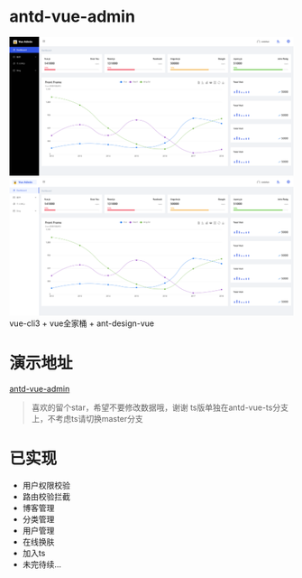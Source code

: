 # antd-vue-admin
![Image text](https://github.com/weizhanzhan/antd-vue-admin/blob/master/public/dark.png)
![Image text](https://github.com/weizhanzhan/antd-vue-admin/blob/master/public/light.png)
vue-cli3 + vue全家桶 + ant-design-vue
# 演示地址
<a href="http://admin.zhanwei.xyz">antd-vue-admin</a>

>喜欢的留个star，希望不要修改数据哦，谢谢
>ts版单独在antd-vue-ts分支上，不考虑ts请切换master分支
# 已实现
<ul>
    <li>用户权限校验</li>
    <li>路由校验拦截</li>
    <li>博客管理</li>
    <li>分类管理</li>
    <li>用户管理</li>
    <li>在线换肤</li>
    <li>加入ts</li>
    <li>未完待续...</li>
</ul>



